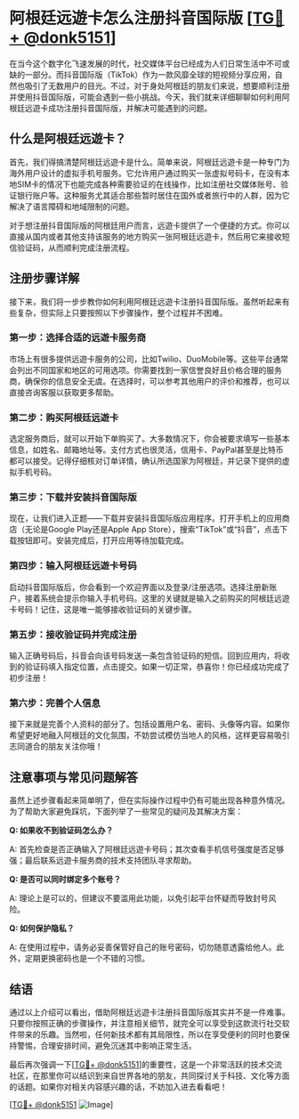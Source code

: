 # 阿根廷远遊卡怎么注册抖音国际版 [[TG💪+ @donk5151](https://t.me/s/donk5151)]

在当今这个数字化飞速发展的时代，社交媒体平台已经成为人们日常生活中不可或缺的一部分。而抖音国际版（TikTok）作为一款风靡全球的短视频分享应用，自然也吸引了无数用户的目光。不过，对于身处阿根廷的朋友们来说，想要顺利注册并使用抖音国际版，可能会遇到一些小挑战。今天，我们就来详细聊聊如何利用阿根廷远遊卡成功注册抖音国际版，并解决可能遇到的问题。

## 什么是阿根廷远遊卡？

首先，我们得搞清楚阿根廷远遊卡是什么。简单来说，阿根廷远遊卡是一种专门为海外用户设计的虚拟手机号服务。它允许用户通过购买一张虚拟号码卡，在没有本地SIM卡的情况下也能完成各种需要验证的在线操作，比如注册社交媒体账号、验证银行账户等。这种服务尤其适合那些暂时居住在国外或者旅行中的人群，因为它解决了语言障碍和地域限制的问题。

对于想注册抖音国际版的阿根廷用户而言，远遊卡提供了一个便捷的方式。你可以直接从国内或者其他支持该服务的地方购买一张阿根廷远遊卡，然后用它来接收短信验证码，从而顺利完成注册流程。

## 注册步骤详解

接下来，我们将一步步教你如何利用阿根廷远遊卡注册抖音国际版。虽然听起来有些复杂，但实际上只要按照以下步骤操作，整个过程并不困难。

### 第一步：选择合适的远遊卡服务商

市场上有很多提供远遊卡服务的公司，比如Twilio、DuoMobile等。这些平台通常会列出不同国家和地区的可用选项。你需要找到一家信誉良好且价格合理的服务商，确保你的信息安全无虞。在选择时，可以参考其他用户的评价和推荐，也可以直接咨询客服以获取更多帮助。

### 第二步：购买阿根廷远遊卡

选定服务商后，就可以开始下单购买了。大多数情况下，你会被要求填写一些基本信息，如姓名、邮箱地址等。支付方式也很灵活，信用卡、PayPal甚至是比特币都可以接受。记得仔细核对订单详情，确认所选国家为阿根廷，并记录下提供的虚拟手机号码。

### 第三步：下载并安装抖音国际版

现在，让我们进入正题——下载并安装抖音国际版应用程序。打开手机上的应用商店（无论是Google Play还是Apple App Store），搜索“TikTok”或“抖音”，点击下载按钮即可。安装完成后，打开应用等待加载完成。

### 第四步：输入阿根廷远遊卡号码

启动抖音国际版后，你会看到一个欢迎界面以及登录/注册选项。选择注册新账户，接着系统会提示你输入手机号码。这里的关键就是输入之前购买的阿根廷远遊卡号码！记住，这是唯一能够接收验证码的关键步骤。

### 第五步：接收验证码并完成注册

输入正确号码后，抖音会向该号码发送一条包含验证码的短信。回到应用内，将收到的验证码填入指定位置，点击提交。如果一切正常，恭喜你！你已经成功完成了初步注册！

### 第六步：完善个人信息

接下来就是完善个人资料的部分了。包括设置用户名、密码、头像等内容。如果你希望更好地融入阿根廷的文化氛围，不妨尝试模仿当地人的风格，这样更容易吸引志同道合的朋友关注你哦！

## 注意事项与常见问题解答

虽然上述步骤看起来简单明了，但在实际操作过程中仍有可能出现各种意外情况。为了帮助大家避免踩坑，下面列举了一些常见的疑问及其解决方案：

**Q: 如果收不到验证码怎么办？**

A: 首先检查是否正确输入了阿根廷远遊卡号码；其次查看手机信号强度是否足够强；最后联系远遊卡服务商的技术支持团队寻求帮助。

**Q: 是否可以同时绑定多个账号？**

A: 理论上是可以的，但建议不要滥用此功能，以免引起平台怀疑而导致封号风险。

**Q: 如何保护隐私？**

A: 在使用过程中，请务必妥善保管好自己的账号密码，切勿随意透露给他人。此外，定期更换密码也是一个不错的习惯。

## 结语

通过以上介绍可以看出，借助阿根廷远遊卡注册抖音国际版其实并不是一件难事。只要你按照正确的步骤操作，并注意相关细节，就完全可以享受到这款流行社交软件带来的乐趣。当然啦，任何新技术都有其局限性，所以在享受便利的同时也要保持警惕，合理安排时间，避免沉迷其中影响正常生活。

最后再次强调一下[[TG💪+ @donk5151](https://t.me/s/donk5151)]的重要性，这是一个非常活跃的技术交流社区，在那里你可以结识到来自世界各地的朋友，共同探讨关于科技、文化等方面的话题。如果你对相关内容感兴趣的话，不妨加入进去看看吧！

[[TG💪+ @donk5151](https://t.me/s/donk5151) ![Image](https://i.postimg.cc/rwNCRYN7/Snipaste-2025-04-30-17-27-05.png)]